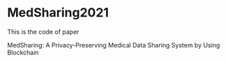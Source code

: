 # MedSharing2021
This is the code of paper

MedSharing: A Privacy-Preserving Medical Data Sharing System by Using Blockchain
